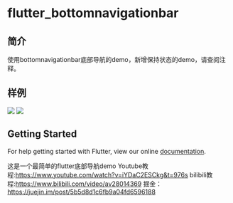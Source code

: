 # flutter_bottomnavigationbar
## 简介
使用bottomnavigationbar底部导航的demo，新增保持状态的demo，请查阅注释。
## 样例
![](https://user-gold-cdn.xitu.io/2018/10/25/166abcf59f4c3520?w=359&h=741&f=gif&s=105321)
![](https://user-gold-cdn.xitu.io/2018/10/25/166abcc9edda3604?w=359&h=741&f=gif&s=172095)
## Getting Started

For help getting started with Flutter, view our online
[documentation](https://flutter.io/).

这是一个最简单的flutter底部导航demo
Youtube教程:https://www.youtube.com/watch?v=iYDaC2ESCkg&t=976s
bilibili教程:https://www.bilibili.com/video/av28014369
掘金：https://juejin.im/post/5b5d8d1c6fb9a04fd6596188
